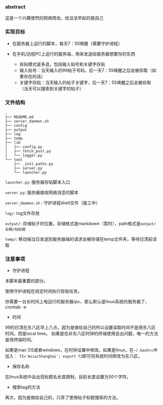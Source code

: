 
### abstract

这是一个兴趣使然的网络爬虫，给没法早起的我自己

### 实现目标

- 在服务器上运行的脚本，每天7：55唤醒（需要守护进程）

- 在手机/远程PC上运行的服务端，用来发送给服务器想要存的东西
    - 存贴模式是多选，包括输入贴号和关键字存贴
    - 输入贴号：当天输入的99帖子号码，后一天7：55唤醒之后会被存取（如果存在的话）
    - 关键字存贴：当天输入的帖子关键字，后一天7：55唤醒之后会被存取（当天可以搜索到关键字的帖子）

### 文件结构
```
.
├── README.md
├── server_daemon.sh
├── config
├── output
├── log
├── temp
├── lib
│   ├── config.py
│   ├── fetch_post.py
│   └── logger.py
└── tool
    ├── _init_paths.py
    ├── server.py
    └── launcher.py
```

`launcher.py`: 服务器存贴脚本入口

`server.py`: 服务器接收网络消息的脚本

`server_daemon.sh` : 守护进程shell文件（施工中）

`log/`: log文件存放

`output/`: 存储帖子的位置，存储格式是markdown（暂时），path格式是`output/日期/帖标题`

`temp/`: 移动端当日发送到服务器端的请求会被存储在temp文件夹，等待日清前读取


### 注意事项

- 守护进程

本脚本最重要的部分。

使用守护进程在规定时间执行存贴任务。

你需要一台长时间上电运行的服务器/pc，那么默认是linux系统的服务器了，
crontab -e

- 时间

99的日清在东八区早上八点，因为是做给自己的所以设置读取时间不是用东八区时间，而是local time。
如果是在非东八区时钟的终端使用会出问题，唯一的方法是改终端时间。

如果是mac OS或者windows，在时钟设置中修改。如果是linux，在`~/.bashrc`中加入：
`TZ='Asia/Shanghai'; export TZ`即可将系统时间修改为东八区。

- 保存名称

在linux系统中会出现标题名长度限制，目前长度设置为50个字符。

- 搜索tag的方法

再次，因为是做给自己的，只弄了使用帖子标题搜索的方法。


